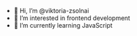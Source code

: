 - 👋 Hi, I’m @viktoria-zsolnai
- 👀 I’m interested in frontend development
- 🌱 I’m currently learning JavaScript


<!---
viktoria-zsolnai/viktoria-zsolnai is a ✨ special ✨ repository because its `README.md` (this file) appears on your GitHub profile.
You can click the Preview link to take a look at your changes.
--->
